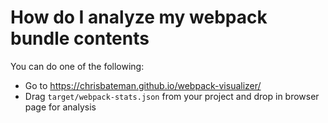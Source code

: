# How do I analyze my webpack bundle contents

You can do one of the following:
- Go to https://chrisbateman.github.io/webpack-visualizer/
- Drag `target/webpack-stats.json` from your project and drop in browser page for analysis

